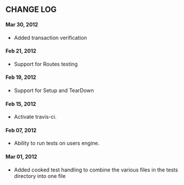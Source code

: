 ## CHANGE LOG
#### Mar 30, 2012
* Added transaction verification

#### Feb 21, 2012
* Support for Routes testing

#### Feb 19, 2012
* Support for Setup and TearDown

#### Feb 15, 2012

* Activate travis-ci.

#### Feb 07, 2012

* Ability to run tests on users engine.

#### Mar 01, 2012

* Added cooked test handling to combine the various files in the tests directory into one file
